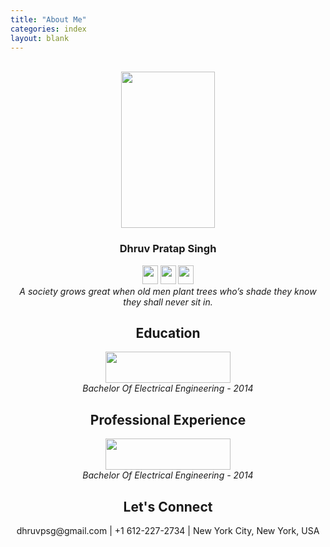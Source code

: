 ```yaml
---
title: "About Me"
categories: index
layout: blank
---
```

<br/>
<div align="center">
  <img src="./../../../assets/images/dhruv_blue.png" height="250" width="150"/>
  <h3>Dhruv Pratap Singh</h3>
  <div>
    <img src="./../../../assets/images/favicon.png" height="30" width="25"/>
    <img src="./../../../assets/images/favicon.png" height="30" width="25"/>
    <img src="./../../../assets/images/favicon.png" height="30" width="25"/>
  </div>
  <i>A society grows great when old men plant trees who’s shade they know they shall never sit in.</i>
</div>

<main class="archive">
  <article align="center">
    <h1>Education</h1>
    <img src="./../../../assets/images/umn.png" height="50" width="200" />
    <div align="center"><i>Bachelor Of Electrical Engineering - 2014</i></div>
  </article>

  <article align="center">
    <h1>Professional Experience</h1>
    <img src="./../../../assets/images/umn.png" height="50" width="200" />
    <div align="center"><i>Bachelor Of Electrical Engineering - 2014</i></div>
  </article>

  <!-- <article>
  ## Tech Stack

  #### Languages
    1. python
    1. Java
    1. Javascript

  #### Cloud Platforms
    1. AWS (*Certified Solutions Architect - Associate*)
    1. GCP

  #### Visualizations
    1. Tableau
    1. D3.js

  #### Data Engineering
    1. Productionalizing ML Models
    1. Containers (Docker, Kubernetes)
    1. Hadoop
    1. Linux

  #### Familiar AI libraries
    1. Tensorflow
    1. SciKit Learn
  </article> -->

  <article>
    <h1 align="center">
      Let's Connect
    </h1>
    <p align="center">dhruvpsg@gmail.com | +1 612-227-2734 | New York City, New York, USA</p>
  </article>
</main>
